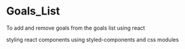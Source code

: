 # Goals_List

To add and remove goals from the goals list using react

styling react components using styled-components and css modules
